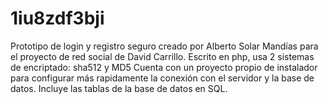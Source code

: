 1iu8zdf3bji
===========
Prototipo de login y registro seguro creado por Alberto Solar Mandías para el proyecto de red social de David Carrillo.
Escrito en php, usa 2 sistemas de encriptado: sha512  y MD5
Cuenta con un proyecto propio de instalador para configurar más rapidamente la conexión con el servidor y la base de
datos.
Incluye las tablas de la base de datos en SQL.
